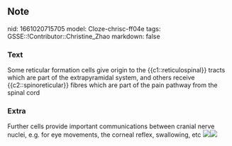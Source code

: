 ## Note
nid: 1661020715705
model: Cloze-chrisc-ff04e
tags: GSSE::!Contributor::Christine_Zhao
markdown: false

### Text
<div>
  <div>
    <div>
      <div>
        Some reticular formation cells give origin to the
        {{c1::reticulospinal}} tracts which are part of the
        extrapyramidal system, and others receive
        {{c2::spinoreticular}} fibres which are part of the pain
        pathway from the spinal cord
      </div>
    </div>
  </div>
</div>

### Extra
<div>
  <div>
    <div>
      <div>Further cells provide important communications between
      cranial nerve nuclei, e.g. for eye movements, the corneal
      reflex, swallowing, etc <img src=
      "fneur-10-00468-g001.jpg"><img src=
      "spinoreticular-tract.jpg"></div>
    </div>
  </div>
</div>
